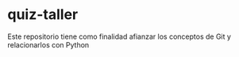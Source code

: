 # quiz-taller
Este repositorio tiene como finalidad afianzar los conceptos de Git y relacionarlos con Python
